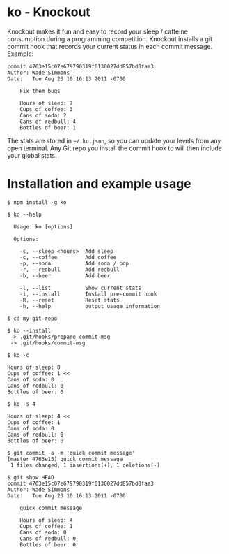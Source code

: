 # ko - Knockout

Knockout makes it fun and easy to record your sleep / caffeine consumption
during a programming competition. Knockout installs a git commit hook that
records your current status in each commit message. Example:

    commit 4763e15c07e679790319f6130027dd857bd0faa3
    Author: Wade Simmons
    Date:   Tue Aug 23 10:16:13 2011 -0700

        Fix them bugs
        
        Hours of sleep: 7
        Cups of coffee: 3
        Cans of soda: 2
        Cans of redbull: 4
        Bottles of beer: 1

The stats are stored in `~/.ko.json`, so you can update your levels from any
open terminal. Any Git repo you install the commit hook to will then include
your global stats.

# Installation and example usage

    $ npm install -g ko

    $ ko --help 
     
      Usage: ko [options]

      Options:

        -s, --sleep <hours>  Add sleep
        -c, --coffee         Add coffee
        -p, --soda           Add soda / pop
        -r, --redbull        Add redbull
        -b, --beer           Add beer

        -l, --list           Show current stats
        -i, --install        Install pre-commit hook
        -R, --reset          Reset stats
        -h, --help           output usage information

    $ cd my-git-repo

    $ ko --install
     -> .git/hooks/prepare-commit-msg
     -> .git/hooks/commit-msg

    $ ko -c 
     
    Hours of sleep: 0
    Cups of coffee: 1 <<
    Cans of soda: 0
    Cans of redbull: 0
    Bottles of beer: 0

    $ ko -s 4 
     
    Hours of sleep: 4 <<
    Cups of coffee: 1
    Cans of soda: 0
    Cans of redbull: 0
    Bottles of beer: 0

    $ git commit -a -m 'quick commit message' 
    [master 4763e15] quick commit message
     1 files changed, 1 insertions(+), 1 deletions(-)

    $ git show HEAD 
    commit 4763e15c07e679790319f6130027dd857bd0faa3
    Author: Wade Simmons
    Date:   Tue Aug 23 10:16:13 2011 -0700

        quick commit message
        
        Hours of sleep: 4
        Cups of coffee: 1
        Cans of soda: 0
        Cans of redbull: 0
        Bottles of beer: 0
